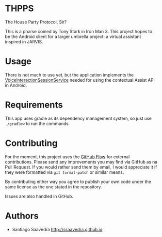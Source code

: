 THPPS
=====

The House Party Protocol, Sir?

This is a pharse coined by Tony Stark in Iron Man 3. This project
hopes to be the Android client for a larger umbrella project: a
virtual assistant inspired in JARVIS.


Usage
=====

There is not much to use yet, but the application implements the
[VoiceInteractionSessionService][api] needed for using the contextual
Assist API in Android.

  [api]: https://developer.android.com/reference/android/service/voice/VoiceInteractionSessionService.html


Requirements
============

This app uses gradle as its dependency management system, so just use
`./gradlew` to run the commands.


Contributing
============

For the moment, this project uses the [GitHub Flow][flow] for external
contributions. Please send any improvements you may find via GitHub as
na Pull Request. If you would rather send them by email, I would
appreciate it if they were formatted via `git format-patch` or similar
means.

By contributing either way you agree to publish your own code under the same
license as the one stated in the repository.

Issues are also handled in GitHub.

  [flow]: https://guides.github.com/introduction/flow/


Authors
=======

- Santiago Saavedra <ssaavedra at gpul.org> http://ssaavedra.github.io

